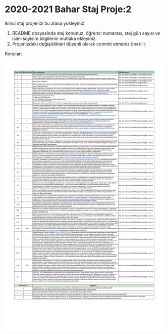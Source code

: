 # 2020-2021 Bahar Staj Proje:2

Ikinci staj projenizi bu alana yukleyiniz.

1. README dosyasinda staj konunuz, öğrenci numarası, staj gün sayısı ve isim-soyisim bilgilerini mutlaka ekleyiniz.
2. Projenizdeki değişiklikleri düzenli olarak commit etmeniz önerilir.

Konular:

![Konular](staj_konular.png)
